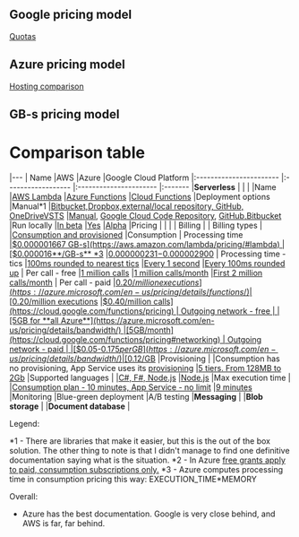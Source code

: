 
## Google pricing model

[Quotas](https://cloud.google.com/functions/quotas)

## Azure pricing model

[Hosting comparison](https://docs.microsoft.com/en-us/azure/azure-functions/functions-scale) 


## GB-s pricing model


# Comparison table

|---
| Name                			|AWS    																	|Azure																																|Google Cloud Platform
|:-----------------------		|:------------------														|:----------------------																											|:-------
|**Serverless**             	|																			|																																	|
|Name							|[AWS Lambda](https://aws.amazon.com/lambda)								|[Azure Functions](https://azure.microsoft.com/en-us/services/functions/)															|[Cloud Functions](https://cloud.google.com/functions/)
|Deployment options   			|Manual\*1     																|[Bitbucket,Dropbox,external/local repository, GitHub, OneDriveVSTS](https://docs.microsoft.com/en-us/azure/azure-functions/functions-continuous-deployment) 																			|[Manual](https://cloud.google.com/functions/docs/deploying/filesystem), [Google Cloud Code Repository](https://cloud.google.com/source-repositories/docs/), [GitHub,Bitbucket](https://cloud.google.com/source-repositories/docs/connecting-hosted-repositories)
|Run locally					|[In beta](http://docs.aws.amazon.com/lambda/latest/dg/test-sam-local.html) |[Yes](https://docs.microsoft.com/en-us/azure/azure-functions/functions-run-local)													|[Alpha](https://cloud.google.com/functions/docs/emulator)
|Pricing						|																			|																																	|
|	Billing 					|
|		Billing types			|																							|[Consumption and provisioned](https://docs.microsoft.com/en-us/azure/azure-functions/functions-scale)								|Consumption
|		Processing time			|[$0.000001667 GB-s](https://aws.amazon.com/lambda/pricing/#lambda)							|[$0.000016**/GB-s** \*3](https://azure.microsoft.com/en-us/pricing/details/functions/)												|[$0.000000231-$0.000002900](https://cloud.google.com/functions/pricing#compute_time)
|		Processing time - tics	|[100ms rounded to nearest tics](https://aws.amazon.com/lambda/pricing/#duration)			|[Every 1 second](https://azure.microsoft.com/en-us/pricing/details/functions/)														|[Every 100ms rounded up](https://cloud.google.com/functions/pricing#invocations)
|		Per call - free			|[1 million calls](https://aws.amazon.com/lambda/pricing/#lambda)							|[1 million calls/month](https://azure.microsoft.com/en-us/pricing/details/functions/)												|[First 2 million calls/month](https://cloud.google.com/functions/pricing#invocations)
|		Per call - paid			|[$0.20/million executions](https://azure.microsoft.com/en-us/pricing/details/functions/)	|[$0.20/million executions](https://azure.microsoft.com/en-us/pricing/details/functions/)											|[$0.40/million calls](https://cloud.google.com/functions/pricing)
|		Outgoing network - free	|																							|[5GB for **all Azure**](https://azure.microsoft.com/en-us/pricing/details/bandwidth/)												|[5GB/month](https://cloud.google.com/functions/pricing#networking)
|		Outgoing network - paid	|																							|[$0.05-$0.175 per GB](https://azure.microsoft.com/en-us/pricing/details/bandwidth/)												|[$0.12/GB](https://cloud.google.com/functions/pricing#networking) 
|Provisioning					|																							|Consumption has no provisioning, App Service uses its [provisioning](https://docs.microsoft.com/en-us/azure/app-service/environment/app-service-web-scale-a-web-app-in-an-app-service-environment)							|[5 tiers. From 128MB to 2Gb](https://cloud.google.com/functions/pricing#compute_time)
|Supported languages			|																							|[C#, F#, Node.js](https://docs.microsoft.com/en-us/azure/azure-functions/functions-create-first-azure-function)					|[Node.js](https://cloud.google.com/functions/docs/writing/)
|Max execution time				|																							|[Consumption plan - 10 minutes, App Service - no limit](https://docs.microsoft.com/en-us/azure/azure-functions/functions-scale) 	|[9 minutes](https://cloud.google.com/functions/quotas)
|Monitoring
|Blue-green deployment
|A/B testing
|**Messaging**
|
|**Blob storage**
|
|**Document database**
|


Legend:

\*1 - There are libraries that make it easier, but this is the out of the box solution. The other thing to note is that I didn't manage to find one definitive documentation saying what is the situation.
\*2 - In Azure [free grants apply to paid, consumption subscriptions only.](https://azure.microsoft.com/en-us/pricing/details/functions/)
\*3 - Azure computes processing time in consumption pricing this way: EXECUTION_TIME\*MEMORY 

Overall:

- Azure has the best documentation. Google is very close behind, and AWS is far, far behind.